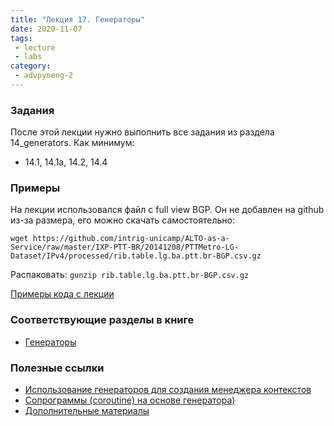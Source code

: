 ```yaml
---
title: "Лекция 17. Генераторы"
date: 2020-11-07
tags:
 - lecture
 - labs
category:
 - advpyneng-2
---
```


### Задания

После этой лекции нужно выполнить все задания из раздела 14_generators.
Как минимум:

* 14.1, 14.1a, 14.2, 14.4


### Примеры

На лекции использовался файл с full view BGP. Он не добавлен на github из-за размера, его можно скачать самостоятельно:

```
wget https://github.com/intrig-unicamp/ALTO-as-a-Service/raw/master/IXP-PTT-BR/20141208/PTTMetro-LG-Dataset/IPv4/processed/rib.table.lg.ba.ptt.br-BGP.csv.gz
```

Распаковать: `gunzip rib.table.lg.ba.ptt.br-BGP.csv.gz`

[Примеры кода с лекции](https://github.com/pyneng/advpyneng-online-2-sep-nov-2020/tree/master/examples/14_generators)


### Соответствующие разделы в книге

* [Генераторы](https://advpyneng.readthedocs.io/ru/latest/book/14_generators/index.html)

### Полезные ссылки

* [Использование генераторов для создания менеджера контекстов](https://natenka.github.io/python/fluent-python-with-statement/)
* [Сопрограммы (coroutine) на основе генератора)](https://natenka.github.io/python/fluent-python-coroutine/)
* [Дополнительные материалы](https://advpyneng.readthedocs.io/ru/latest/book/14_generators/further_reading.html)
